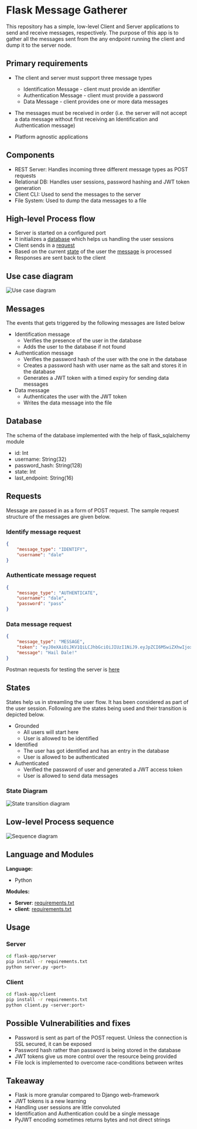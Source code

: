 # Flask Message Gatherer

This repository has a simple, low-level Client and Server applications to send and receive messages, respectively. The purpose of this app is to gather all the messages sent from the any endpoint running the client and dump it to the server node.

## Primary requirements

- The client and server must support three message types

  - Identification Message - client must provide an identifier
  - Authentication Message - client must provide a password
  - Data Message - client provides one or more data messages

- The messages must be received in order (i.e. the server will not accept a data message without first receiving an Identification and Authentication message)

- Platform agnostic applications

## Components

- REST Server: Handles incoming three different message types as POST requests
- Relational DB: Handles user sessions, password hashing and JWT token generation
- Client CLI: Used to send the messages to the server
- File System: Used to dump the data messages to a file

## High-level Process flow

- Server is started on a configured port
- It initializes a [database](#Database) which helps us handling the user sessions
- Client sends in a [request](#Requests)
- Based on the current [state](#States) of the user the [message](#Messages) is processed
- Responses are sent back to the client

## Use case diagram

![Use case diagram](/flask-app/diagrams/use_case.drawio.png)

## Messages

The events that gets triggered by the following messages are listed below

- Identification message
  - Verifies the presence of the user in the database
  - Adds the user to the database if not found
- Authentication message
  - Verifies the password hash of the user with the one in the database
  - Creates a password hash with user name as the salt and stores it in the database
  - Generates a JWT token with a timed expiry for sending data messages
- Data message
  - Authenticates the user with the JWT token
  - Writes the data message into the file

## Database

The schema of the database implemented with the help of flask_sqlalchemy module

- id: Int
- username: String(32)
- password_hash: String(128)
- state: Int
- last_endpoint: String(16)

## Requests

Message are passed in as a form of POST request. The sample request structure of the messages are given below.

### Identify message request

```JSON
{
    "message_type": "IDENTIFY",
    "username": "dale"
}
```

### Authenticate message request

```JSON
{
    "message_type": "AUTHENTICATE",
    "username": "dale",
    "password": "pass"
}
```

### Data message request

```JSON
{
    "message_type": "MESSAGE",
    "token": "eyJ0eXAiOiJKV1QiLCJhbGciOiJIUzI1NiJ9.eyJpZCI6MSwiZXhwIjoxNjQ5NzIzNTgwLjUxMTk0OX0.-7wwQAjYXzc6fjPEIa0nTqZAnP3LD2h_muUx2SRWI2A",
    "message": "Hail Dale!"
}
```

Postman requests for testing the server is [here](/flask-app/postman-tests/)

## States

States help us in streamling the user flow. It has been considered as part of the user session. Following are the states being used and their transition is depicted below.

- Grounded
  - All users will start here
  - User is allowed to be identified
- Identified
  - The user has got identified and has an entry in the database
  - User is allowed to be authenticated
- Authenticated
  - Verified the password of user and generated a JWT access token
  - User is allowed to send data messages

### State Diagram

![State transition diagram](flask-app/diagrams/states.drawio.png)

## Low-level Process sequence

![Sequence diagram](flask-app/diagrams/sequence.drawio.png)

## Language and Modules

**Language:**

- Python

**Modules:**

- **Server**: [requirements.txt](flask-app/server/requirements.txt)
- **client**: [requirements.txt](flask-app/client/requirements.txt)

## Usage

### Server

```bash
cd flask-app/server
pip install -r requirements.txt
python server.py <port>
```

### Client

```bash
cd flask-app/client
pip install -r requirements.txt
python client.py <server:port>
```

## Possible Vulnerabilities and fixes

- Password is sent as part of the POST request. Unless the connection is SSL secured, it can be exposed
- Password hash rather than password is being stored in the database
- JWT tokens give us more control over the resource being provided
- File lock is implemented to overcome race-conditions between writes

## Takeaway

- Flask is more granular compared to Django web-framework
- JWT tokens is a new learning
- Handling user sessions are little convoluted
- Identification and Authentication could be a single message
- PyJWT encoding sometimes returns bytes and not direct strings
